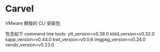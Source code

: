 # Carvel

VMware 開發的 CLI 安裝包

包含如下 command line tools:
  ytt_version=v0.38.0
  kbld_version=v0.32.0
  kapp_version=v0.44.0
  kwt_version=v0.0.6
  imgpkg_version=v0.24.0
  vendir_version=v0.23.0
